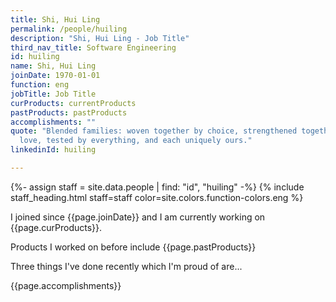 ```yaml
---
title: Shi, Hui Ling
permalink: /people/huiling
description: "Shi, Hui Ling - Job Title"
third_nav_title: Software Engineering
id: huiling
name: Shi, Hui Ling
joinDate: 1970-01-01
function: eng
jobTitle: Job Title
curProducts: currentProducts
pastProducts: pastProducts
accomplishments: ""
quote: "Blended families: woven together by choice, strengthened together by
  love, tested by everything, and each uniquely ours."
linkedinId: huiling

---
```


{%- assign staff = site.data.people | find: "id", "huiling" -%}
{% include staff_heading.html staff=staff color=site.colors.function-colors.eng %}

<p>I joined since {{page.joinDate}} and I am currently working on {{page.curProducts}}.</p>

<p>Products I worked on before include {{page.pastProducts}}</p>

<p>Three things I've done recently which I'm proud of are...</p>
{{page.accomplishments}}
